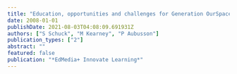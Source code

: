 ```yaml
---
title: "Education, opportunities and challenges for Generation OurSpace: Taming the beast?"
date: 2008-01-01
publishDate: 2021-08-03T04:08:09.691931Z
authors: ["S Schuck", "M Kearney", "P Aubusson"]
publication_types: ["2"]
abstract: ""
featured: false
publication: "*EdMedia+ Innovate Learning*"
---
```


